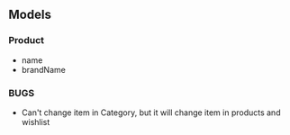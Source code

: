 ## Models

### Product
- name
- brandName

### BUGS

- Can't change item in Category, but it will change item in products and wishlist